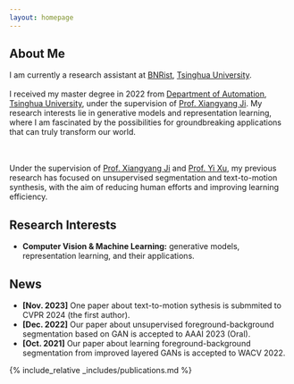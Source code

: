 ```yaml
---
layout: homepage
---
```


## About Me

I am currently a research assistant at <a href="https://www.bnrist.tsinghua.edu.cn/bnristen/index.htm">BNRist</a>, <a href="https://www.tsinghua.edu.cn/en/">Tsinghua University</a>.
<br><br>
I received my master degree in 2022 from <a href="https://www.au.tsinghua.edu.cn/index.htm">Department of Automation</a>, <a href="https://www.tsinghua.edu.cn/en/">Tsinghua University</a>, under the supervision of <a href="https://www.au.tsinghua.edu.cn/info/1166/2066.htm">Prof. Xiangyang Ji</a>. My research interests lie in generative models and representation learning, where I am fascinated by the possibilities for groundbreaking applications that can truly transform our world.
<!-- and their applications which have the potential to change our lives. I am also interested in the cutting-edge intersection of machine learning and multiple modalities. -->
<br><br>
Under the supervision of <a href="https://www.au.tsinghua.edu.cn/info/1166/2066.htm">Prof. Xiangyang Ji</a>
and <a href="https://yxu71.github.io/">Prof. Yi Xu</a>,
my previous research has focused on unsupervised segmentation and text-to-motion synthesis, with the aim of reducing human efforts and improving learning efficiency.


## Research Interests

<!-- - **Computer Vision:** image recognition, image generation, video captioning
- **Machine Learning:** meta-learning, incremental learning, transfer learning -->

<!-- - **Computer Vision & Machine Learning:** generative models, representation learning, image segmentation, image manipulation. -->
- **Computer Vision & Machine Learning:** generative models, representation learning, and their applications.

## News

- **[Nov. 2023]** One paper about text-to-motion sythesis is submmited to CVPR 2024 (the first author).
- **[Dec. 2022]** Our paper about unsupervised foreground-background segmentation based on GAN is accepted to AAAI 2023 (Oral).
- **[Oct. 2021]** Our paper about learning foreground-background segmentation from improved layered GANs is accepted to WACV 2022.

{% include_relative _includes/publications.md %}


